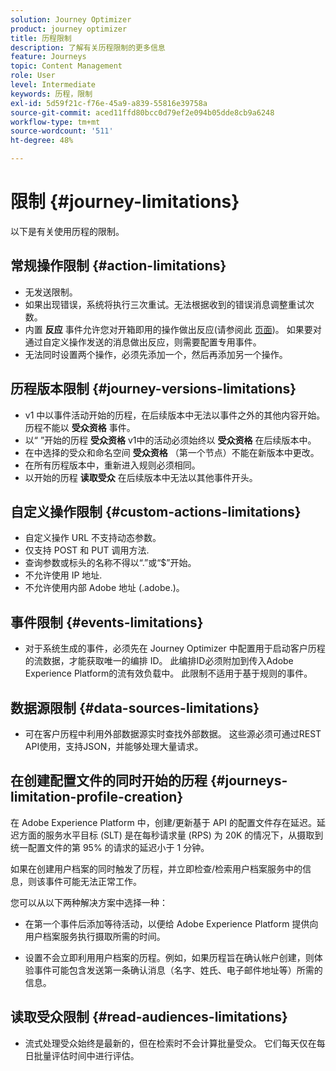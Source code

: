 ```yaml
---
solution: Journey Optimizer
product: journey optimizer
title: 历程限制
description: 了解有关历程限制的更多信息
feature: Journeys
topic: Content Management
role: User
level: Intermediate
keywords: 历程，限制
exl-id: 5d59f21c-f76e-45a9-a839-55816e39758a
source-git-commit: aced11ffd80bcc0d79ef2e094b05dde8cb9a6248
workflow-type: tm+mt
source-wordcount: '511'
ht-degree: 48%

---
```


# 限制 {#journey-limitations}

以下是有关使用历程的限制。

## 常规操作限制 {#action-limitations}

* 无发送限制。 
* 如果出现错误，系统将执行三次重试。无法根据收到的错误消息调整重试次数。 
* 内置 **反应** 事件允许您对开箱即用的操作做出反应(请参阅此 [页面](../building-journeys/reaction-events.md))。 如果要对通过自定义操作发送的消息做出反应，则需要配置专用事件。 
* 无法同时设置两个操作，必须先添加一个，然后再添加另一个操作。

## 历程版本限制 {#journey-versions-limitations}

* v1 中以事件活动开始的历程，在后续版本中无法以事件之外的其他内容开始。历程不能以 **受众资格** 事件。
* 以“ ”开始的历程 **受众资格** v1中的活动必须始终以 **受众资格** 在后续版本中。
* 在中选择的受众和命名空间 **受众资格** （第一个节点）不能在新版本中更改。
* 在所有历程版本中，重新进入规则必须相同。
* 以开始的历程 **读取受众** 在后续版本中无法以其他事件开头。
 
## 自定义操作限制 {#custom-actions-limitations}

* 自定义操作 URL 不支持动态参数。 
* 仅支持 POST 和 PUT 调用方法. 
* 查询参数或标头的名称不得以“.”或“$”开始。 
* 不允许使用 IP 地址. 
* 不允许使用内部 Adobe 地址 (.adobe.)。 
## 事件限制 {#events-limitations}

* 对于系统生成的事件，必须先在 Journey Optimizer 中配置用于启动客户历程的流数据，才能获取唯一的编排 ID。 此编排ID必须附加到传入Adobe Experience Platform的流有效负载中。 此限制不适用于基于规则的事件。 
## 数据源限制 {#data-sources-limitations}

* 可在客户历程中利用外部数据源实时查找外部数据。 这些源必须可通过REST API使用，支持JSON，并能够处理大量请求。

## 在创建配置文件的同时开始的历程 {#journeys-limitation-profile-creation}

在 Adobe Experience Platform 中，创建/更新基于 API 的配置文件存在延迟。延迟方面的服务水平目标 (SLT) 是在每秒请求量 (RPS) 为 20K 的情况下，从摄取到统一配置文件的第 95% 的请求的延迟小于 1 分钟。

如果在创建用户档案的同时触发了历程，并立即检查/检索用户档案服务中的信息，则该事件可能无法正常工作。

您可以从以下两种解决方案中选择一种：

* 在第一个事件后添加等待活动，以便给 Adobe Experience Platform 提供向用户档案服务执行摄取所需的时间。

* 设置不会立即利用用户档案的历程。例如，如果历程旨在确认帐户创建，则体验事件可能包含发送第一条确认消息（名字、姓氏、电子邮件地址等）所需的信息。

## 读取受众限制 {#read-audiences-limitations}

* 流式处理受众始终是最新的，但在检索时不会计算批量受众。 它们每天仅在每日批量评估时间中进行评估。
